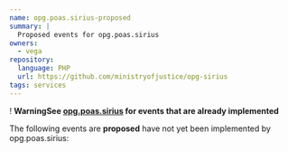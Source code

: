 ```yaml
---
name: opg.poas.sirius-proposed
summary: |
  Proposed events for opg.poas.sirius
owners:
  - vega
repository:
  language: PHP
  url: https://github.com/ministryofjustice/opg-sirius
tags: services
---
```


<div class="govuk-warning-text">
  <span class="govuk-warning-text__icon" aria-hidden="true">!</span>
  <strong class="govuk-warning-text__text">
    <span class="govuk-visually-hidden">Warning</span>See <a href="/services/opg.poas.sirius">opg.poas.sirius</a> for events that are already implemented</strong></div>

The following events are **proposed** have not yet been implemented by opg.poas.sirius:
